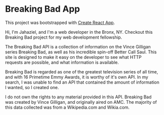 # Breaking Bad App

This project was bootstrapped with [Create React App](https://github.com/facebook/create-react-app).

Hi, I'm Jahaziel, and I'm a web developer in the Bronx, NY.  Checkout this Breaking Bad project for my web development fellowship.

The Breaking Bad API is a collection of information on the Vince Gilligan series Breaking Bad, as well as his incredible spin-off Better Call Saul. This site is designed to make it easy on the developer to see what HTTP requests are possible, and what information is available.


Breaking Bad is regarded as one of the greatest television series of all time, and with 16 Primetime Emmy Awards, it is worthy of it's own API. In my search, I was unable to find an API that contained the amount of information I wanted, so I created one.

 I do not own the rights to any material provided in this API. Breaking Bad was created by Vince Gilligan, and originally aired on AMC. The majority of this data collected was from a Wikipedia.com and Wikia.com.
